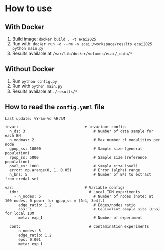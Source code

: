 # How to use

## With Docker
1. Build image: `docker build . -t ecai2025`
2. Run with: `docker run -d --rm -v ecai:/workspace/results ecai2025 python main.py`
3. Results available at `/var/lib/docker/volumes/ecai/_data/*`

## Without Docker
1. Run `python config.py`
2. Run with `python main.py`
3. Results available at `./results/*`

## How to read the `config.yaml` file

```
Last update: %Y-%m-%d %H:%M

invar:                              # Invariant configs
  n_ds: 3                               # Number of data sample for each BN
  n_modmax: 2                           # Max number of modalities per node
  gpop_ss: 10000                        # Sample size (general population)
  rpop_ss: 5000                         # Sample size (reference population)
  pool_ss: 1000                         # Sample size (pool)
  error: np.arange(0, 1, 0.05)          # Error (alpha) range
  n_bns: 5                              # Number of BNs to extract from credal set  

var:                                # Variable configs
  idm:                                # Local IDM experiments
    - n_nodes: 5                        # Number of nodes (note: at 100 nodes, 0 power for gpop_ss = [1e4, 3e4].)
      edge_ratio: 1.2                   # Edges/nodes ratio
      ess: 1                            # Equivalent sample size (ESS) for local IDM
      meta: exp_1                       # Number of experiment

  cont:                               # Contamination experiments
    - n_nodes: 5
      edge_ratio: 1.2
      eps: 0.001
      meta: exp_1
```
